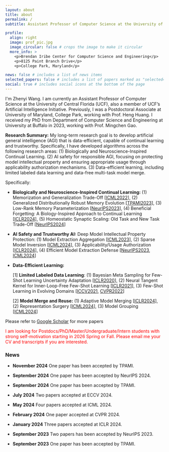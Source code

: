 ```yaml
---
layout: about
title: about
permalink: /
subtitle: Assistant Professor of Computer Science at the University of Central Florida

profile:
  align: right
  image: prof_pic.jpg
  image_circular: false # crops the image to make it circular
  more_info: >
    <p>Brendan Iribe Center for Computer Science and Engineering</p>
    <p>8125 Paint Branch Drive</p>
    <p>College Park, Maryland</p>

news: false # includes a list of news items
selected_papers: false # includes a list of papers marked as "selected={true}"
social: true # includes social icons at the bottom of the page
---
```


I'm Zhenyi Wang. I am currently an Assistant Professor of Computer Science at the University of Central Florida (UCF), also a member of UCF’s Artificial Intelligence Initiative. Previously, I was a Postdoctoral Associate at University of Maryland, College Park, working with Prof. Heng Huang. I received my PhD from Department of Computer Science and Engineering at University at Buffalo in 2023, working with Prof. Mingchen Gao.

**Research Summary:**
My long-term research goal is to develop artificial general intelligence (AGI) that is data-efficient, capable of continual learning and trustworthy. Specifically, I have developed algorithms across the following research areas: (1) Biologically and Neuroscience-Inspired Continual Learning. (2) AI safety for responsible AGI, focusing on protecting model intellectual property and ensuring appropriate usage through applicability authorization mechanisms. (3) Data-efficient learning, including limited labeled data learning and data-free multi-task model merge.

Specifically:

- **Biologically and Neuroscience-Inspired Continual Learning:** (1) Memorization and Generalization Trade-Off [<a href="https://arxiv.org/abs/2207.07256">ICML2022</a>], (2) Generalized Distributionally Robust Memory Evolution [<a href="https://www.computer.org/csdl/journal/tp/2023/12/10258417/1QEwVQys7ok">TPAMI2023</a>], (3) Low-Rank Memory Parameterization [<a href="https://proceedings.neurips.cc/paper_files/paper/2023/file/d5f34e7e70d80f5037ab16a48e2d186e-Paper-Conference.pdf">NeurIPS2023</a>], (4) Beneficial Forgetting: A Biology-Inspired Approach to Continual Learning [<a href="https://arxiv.org/abs/2403.13249">ICLR2024</a>], (5) Homeostatic Synaptic Scaling: Old Task and New Task Trade-Off [<a href="https://openreview.net/forum?id=B5vQ7IQW7d&referrer=%5Bthe%20profile%20of%20Zhenyi%20Wang%5D(%2Fprofile%3Fid%3D~Zhenyi_Wang1)">NeurIPS2024</a>]
- **AI Safety and Trustworthy AI:** Deep Model Intellectual Property Protection: (1) Model Extraction Aggregation [<a href="https://arxiv.org/abs/2305.18413">ICML2023</a>], (2) Sparse Model Inversion [<a href="https://openreview.net/pdf?id=T0lFfO8HaK">ICML2024</a>], (3) Applicability/Usage Authorization [<a href="https://openreview.net/pdf?id=FYKVPOHCpE">ICLR2024</a>], (4) Efficient Model Extraction Defense [<a href="https://papers.nips.cc/paper_files/paper/2023/file/0207c9ea9faf66c6e892c3fa3c167b75-Paper-Conference.pdf">NeurIPS2023</a>, <a href="https://openreview.net/pdf?id=EFtNP211X3">ICML2024</a>]
- **Data-Efficient Learning:**

  [1] **Limited Labeled Data Learning**:
  (1) Bayesian Meta Sampling for Few-Shot Learning Uncertainty Adaptation [<a href="https://openreview.net/forum?id=Bkxv90EKPB">ICLR2020</a>], (2) Neural Tangent Kernel for Inner-Loop-Free Few-Shot Learning [<a href="https://arxiv.org/abs/2102.03909">ICLR2021</a>], (3) Few-Shot Learning in Evolving Domains [<a href="https://arxiv.org/abs/2109.14120">ICCV2021</a>, <a href="https://openaccess.thecvf.com/content/CVPR2022/html/Wang_Learning_To_Learn_and_Remember_Super_Long_Multi-Domain_Task_Sequence_CVPR_2022_paper.html">CVPR2022</a>]

  [2] **Model Merge and Reuse:** (1) Adaptive Model Merging [<a href="https://arxiv.org/pdf/2310.02575">ICLR2024</a>], (2) Representation Surgery [<a href="https://arxiv.org/pdf/2402.02705">ICML2024</a>], (3) Model Grouping [<a href="https://arxiv.org/abs/2405.16560">ICML2024</a>]

Please refer to [Google Scholar](https://scholar.google.com/citations?hl=zh-CN&user=F4uLsroAAAAJ&view_op=list_works) for more papers

<span style="color:red">I am looking for Postdocs/PhD/Master/Undergraduate/Intern students with strong self-motivation starting in 2026 Spring or Fall. Please email me your CV and transcripts if you are interested.</span>

### News

- **November 2024** One paper has been accepted by TPAMI.

- **September 2024** One paper has been accepted by NeurIPS 2024.

- **September 2024** One paper has been accepted by TPAMI.

- **July 2024** Two papers accepted at ECCV 2024.

- **May 2024** Four papers accepted at ICML 2024.

- **February 2024** One paper accepted at CVPR 2024.

- **January 2024** Three papers accepted at ICLR 2024.

- **September 2023** Two papers has been accepted by NeurIPS 2023.

- **September 2023** One paper has been accepted by TPAMI.
